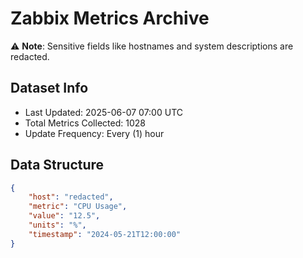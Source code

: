 # Zabbix Metrics Archive

⚠️ **Note**: Sensitive fields like hostnames and system descriptions are redacted.

## Dataset Info
- Last Updated: 2025-06-07 07:00 UTC
- Total Metrics Collected: 1028
- Update Frequency: Every (1) hour

## Data Structure
```json
{
    "host": "redacted",
    "metric": "CPU Usage",
    "value": "12.5",
    "units": "%",
    "timestamp": "2024-05-21T12:00:00"
}
```
